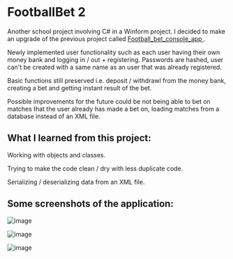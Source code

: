 <h1>FootballBet 2</h1>

<p>Another school project involving C# in a Winform project. I decided to make an upgrade of the previous project called <a href="https://github.com/hieungtom/football_bet_console_app"> Football_bet_console_app <a/>. </p> 
  
<p>Newly implemented user functionality such as each user having their own money bank and logging in / out + registering. Passwords are hashed, user can't be created with a same name as an user that was already registered. </p>
    
<p>Basic functions still preserved i.e. deposit / withdrawl from the money bank, creating a bet and getting instant result of the bet.</p>

<p>Possible improvements for the future could be not being able to bet on matches that the user already has made a bet on, loading matches from a database instead of an XML file.</p>

<h2>What I learned from this project:</h2>

<p>Working with objects and classes.</p>

<p>Trying to make the code clean / dry with less duplicate code.</p>

<p>Serializing / deserializing data from an XML file.</p>

<h2>Some screenshots of the application:</h2>

![image](https://github.com/user-attachments/assets/6917eb88-90b8-47c4-9e48-3d1907c1331a)

![image](https://github.com/user-attachments/assets/d359b3b4-04ac-4974-909b-e28546b145f1)

![image](https://github.com/user-attachments/assets/1949a6f2-5cdd-4a5c-9d3c-eb890c77a05f)



